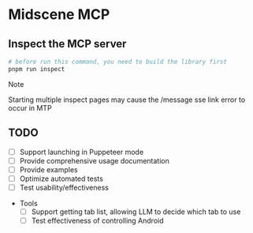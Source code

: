 # Midscene MCP

## Inspect the MCP server

```bash
# before run this command, you need to build the library first
pnpm run inspect
```

> [!NOTE]

Starting multiple inspect pages may cause the /message sse link error to occur in MTP

## TODO

- [ ] Support launching in Puppeteer mode
- [ ] Provide comprehensive usage documentation
- [ ] Provide examples
- [ ] Optimize automated tests
- [ ] Test usability/effectiveness
- Tools
    - [ ] Support getting tab list, allowing LLM to decide which tab to use
    - [ ] Test effectiveness of controlling Android
